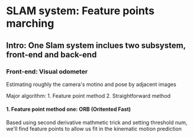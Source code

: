 # SLAM system: Feature points marching 

## Intro: One Slam system inclues two subsystem, front-end and back-end

### Front-end: Visual odometer 

Estimating roughly the camera's motino and pose by adjacent images

Major algorithm: 
                1. Feature point method
                2. Straightforward method
                
#### 1. Feature point method one: ORB (Oritented Fast)
Based using second derivative mathmetic trick and setting threshold num,
we'll find feature points to allow us fit in the kinematic motion prediction
